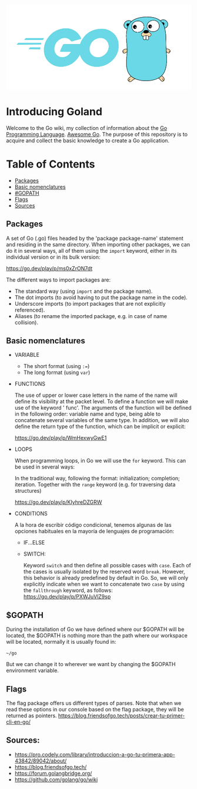 ![](/images/gologo.png)

# **Introducing Goland**

Welcome to the Go wiki, my collection of information about the [Go Programming Language](https://go.dev/). [Awesome Go](http://awesome-go.com/). The purpose of this repository is to acquire and collect the basic knowledge to create a Go application.

# Table of Contents
- [Packages](#introducing-goland)
- [Basic nomenclatures](#basic-nomenclatures)
- [#GOPATH](#gopath)
- [Flags](#flags)
- [Sources](#sources)

## Packages

A set of Go (.go) files headed by the 'package package-name' statement and residing in the same directory.
When importing other packages, we can do it in several ways, all of them using the `import` keyword, either in its individual version or in its bulk version:

https://go.dev/play/p/ms0xZrON7dt

The different ways to import packages are:

- The standard way (using `import` and the package name).
- The dot imports (to avoid having to put the package name in the code).
- Underscore imports (to import packages that are not explicitly referenced).
- Aliases (to rename the imported package, e.g. in case of name collision).

## Basic nomenclatures
- VARIABLE
    - The short format (using `:=`)
    - The long format (using `var`)
- FUNCTIONS

    The use of upper or lower case letters in the name of the name will define its visibility at the packet level.
    To define a function we will make use of the keyword ' func'. The arguments of the function will be defined in the following order: variable name and type, being able to concatenate several variables of the same type. In addition, we will also define the return type of the function, which can be implicit or explicit:

    https://go.dev/play/p/WmHexwyGwE1

- LOOPS

    When programming loops, in Go we will use the `for` keyword. This can be used in several ways:

    In the traditional way, following the format: initialization; completion; iteration.
    Together with the `range` keyword (e.g. for traversing data structures)

    https://go.dev/play/p/KIyhreDZGRW

- CONDITIONS

    A la hora de escribir código condicional, tenemos algunas de las opciones habituales en la mayoría de lenguajes de programación:

    - IF...ELSE

    - SWITCH:

        Keyword `switch` and then define all possible cases with `case`. Each of the cases is usually isolated by the reserved word `break`. However, this behavior is already predefined by default in Go. So, we will only explicitly indicate when we want to concatenate two `case` by using the `fallthrough` keyword, as follows:
        https://go.dev/play/p/PXWJuVlZ9sp


## $GOPATH

During the installation of Go we have defined where our $GOPATH will be located, the $GOPATH is nothing more than the path where our workspace will be located, normally it is usually found in:

    ~/go

But we can change it to wherever we want by changing the $GOPATH environment variable.

## Flags
The flag package offers us different types of parses. Note that when we read these options in our console based on the flag package, they will be returned as pointers.
https://blog.friendsofgo.tech/posts/crear-tu-primer-cli-en-go/


## Sources:
- https://pro.codely.com/library/introduccion-a-go-tu-primera-app-43842/89042/about/
- https://blog.friendsofgo.tech/
- https://forum.golangbridge.org/
- https://github.com/golang/go/wiki

